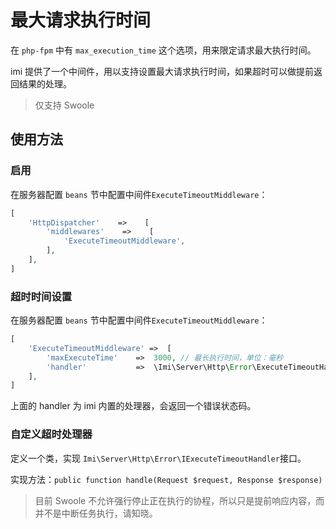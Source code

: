 # 最大请求执行时间

在 `php-fpm` 中有 `max_execution_time` 这个选项，用来限定请求最大执行时间。

imi 提供了一个中间件，用以支持设置最大请求执行时间，如果超时可以做提前返回结果的处理。

> 仅支持 Swoole

## 使用方法

### 启用

在服务器配置 `beans` 节中配置中间件`ExecuteTimeoutMiddleware`：

```php
[
    'HttpDispatcher'    =>    [
        'middlewares'    =>    [
            'ExecuteTimeoutMiddleware',
        ],
    ],
]
```

### 超时时间设置

在服务器配置 `beans` 节中配置中间件`ExecuteTimeoutMiddleware`：

```php
[
    'ExecuteTimeoutMiddleware' =>  [
        'maxExecuteTime'    =>  3000, // 最长执行时间，单位：毫秒
        'handler'           =>  \Imi\Server\Http\Error\ExecuteTimeoutHandler::class,
    ],
]
```

上面的 handler 为 imi 内置的处理器，会返回一个错误状态码。

### 自定义超时处理器

定义一个类，实现 `Imi\Server\Http\Error\IExecuteTimeoutHandler`接口。

实现方法：`public function handle(Request $request, Response $response)`

> 目前 Swoole 不允许强行停止正在执行的协程，所以只是提前响应内容，而并不是中断任务执行，请知晓。
